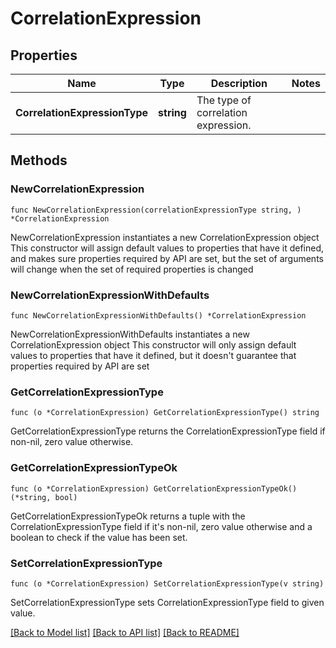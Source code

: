 # CorrelationExpression

## Properties

Name | Type | Description | Notes
------------ | ------------- | ------------- | -------------
**CorrelationExpressionType** | **string** | The type of correlation expression. | 

## Methods

### NewCorrelationExpression

`func NewCorrelationExpression(correlationExpressionType string, ) *CorrelationExpression`

NewCorrelationExpression instantiates a new CorrelationExpression object
This constructor will assign default values to properties that have it defined,
and makes sure properties required by API are set, but the set of arguments
will change when the set of required properties is changed

### NewCorrelationExpressionWithDefaults

`func NewCorrelationExpressionWithDefaults() *CorrelationExpression`

NewCorrelationExpressionWithDefaults instantiates a new CorrelationExpression object
This constructor will only assign default values to properties that have it defined,
but it doesn't guarantee that properties required by API are set

### GetCorrelationExpressionType

`func (o *CorrelationExpression) GetCorrelationExpressionType() string`

GetCorrelationExpressionType returns the CorrelationExpressionType field if non-nil, zero value otherwise.

### GetCorrelationExpressionTypeOk

`func (o *CorrelationExpression) GetCorrelationExpressionTypeOk() (*string, bool)`

GetCorrelationExpressionTypeOk returns a tuple with the CorrelationExpressionType field if it's non-nil, zero value otherwise
and a boolean to check if the value has been set.

### SetCorrelationExpressionType

`func (o *CorrelationExpression) SetCorrelationExpressionType(v string)`

SetCorrelationExpressionType sets CorrelationExpressionType field to given value.



[[Back to Model list]](../README.md#documentation-for-models) [[Back to API list]](../README.md#documentation-for-api-endpoints) [[Back to README]](../README.md)


